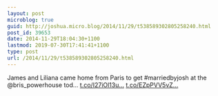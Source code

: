 ```yaml
---
layout: post
microblog: true
guid: http://joshua.micro.blog/2014/11/29/t538589302805258240.html
post_id: 39653
date: 2014-11-29T18:04:30+1100
lastmod: 2019-07-30T17:41:41+1100
type: post
url: /2014/11/29/t538589302805258240.html
---
```

James and Liliana came home from Paris to get #marriedbyjosh at the @bris_powerhouse tod... [t.co/I27iOl13u...](http://t.co/I27iOl13uc) [t.co/EZpPVV5vZ...](http://t.co/EZpPVV5vZs)
